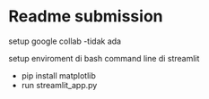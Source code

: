 # Readme submission

setup google collab
-tidak ada

setup enviroment di bash command line di streamlit
- pip install matplotlib
- run streamlit_app.py
